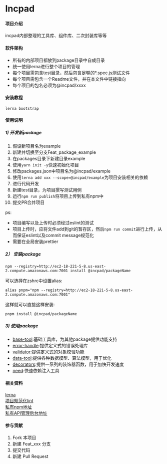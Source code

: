 # Incpad

#### 项目介绍
incpad内部整理的工具库、组件库、二次封装库等等

#### 软件架构

* 所有的内部项目都放到package目录中自成目录
* 统一使用lerna进行整个项目的管理
* 每个项目需包含test目录，然后包含足够的*.spec.js测试文件
* 每个项目需包含一个Readme文件，并在本文件中链接指向
* 每个项目的包名必须为@incpad/xxxx


#### 安装教程

```
lerna bootstrap
```



#### 使用说明

##### 1) 开发新package
1. 假设新项目名为example
2. 新建并切换至分支Feat_package_example
3. 在packages目录下新建目录example
4. 使用```yarn init -y```快速初始化项目
5. 修改packages.json中项目名为@incpad/example
6. 使用```lerna add xxx --scope=@incpad/example```为项目安装相关的依赖
7. 进行代码开发
8. 新建test目录，为项目撰写测试用例
9. 运行```npm run publish```将项目上传到私有npm中
10. 提交PR合并项目

ps: 
* 项目编写以及上传时必须经过eslint的测试
* 项目上传时，应将文件add到git的暂存区，然后```npm run commit```进行上传，从而保证eslint以及commit message规范化
* 需要在全局安装prettier



##### 2） 安装package
```$xslt
npm --registry=http://ec2-18-221-5-8.us-east-2.compute.amazonaws.com:7001 install @incpad/packageName 
```
可以选择在zshrc中设置alias:
```$xslt
alias pnpm="npm --registry=http://ec2-18-221-5-8.us-east-2.compute.amazonaws.com:7001"
```
这样就可以直接这样安装:
```$xslt
pnpm install @incpad/packageName
```
##### 3) 使用package
* [base-tool](./packages/base-tool/README.md):基础工具库，为其他package提供功能支持
* [error-handle](./packages/error-handle/README.md):提供定义式的错误处理库
* [validator](./packages/validator/README.md):提供定义式的对象校验功能
* [data-tool](./packages/data-tool/README.md):提供各种数据模型、算法模型，用于优化
* [decorators](./packages/decorators/README.md):提供一系列的装饰器函数，用于加快开发速度
* [need](./packages/need/README.md):快速依赖注入工具

#### 相关资料
[lerna](https://github.com/lerna/lerna#getting-started)  
[项目规范化lint](https://www.notion.so/aj0k3r/57b80f3f75b741e3a54546c20ae5e8e7)  
[私有npm地址](http://ec2-18-221-5-8.us-east-2.compute.amazonaws.com:7001)  
[私有API管理后台地址](http://ec2-18-221-5-8.us-east-2.compute.amazonaws.com:8300)
#### 参与贡献

1. Fork 本项目
2. 新建 Feat_xxx 分支
3. 提交代码
4. 新建 Pull Request
